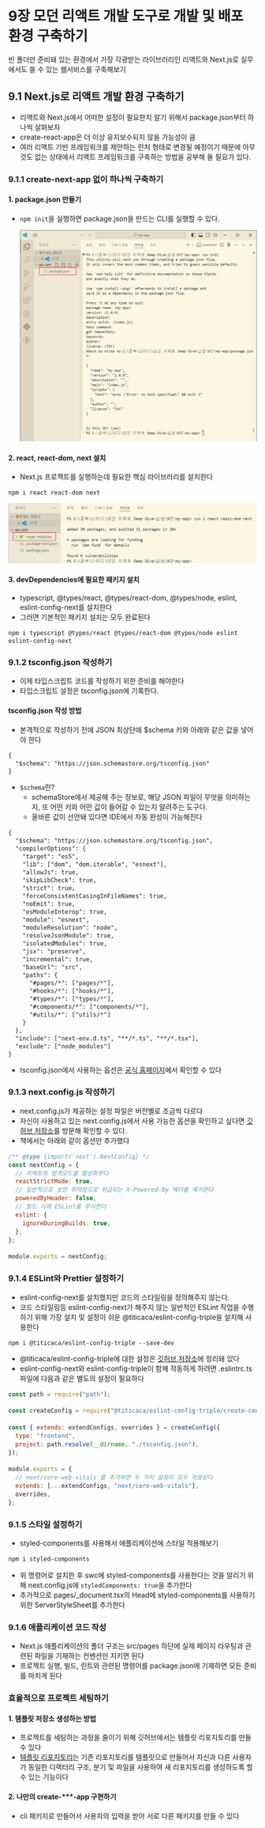 # 9장 모던 리액트 개발 도구로 개발 및 배포 환경 구축하기

빈 폴더만 준비돼 있는 환경에서 가장 각광받는 라이브러리인 리액트와 Next.js로 실무에서도 쓸 수 있는 웹서비스를 구축해보기

## 9.1 Next.js로 리액트 개발 환경 구축하기

- 리액트와 Next.js에서 어떠한 설정이 필요한지 알기 위해서 package.json부터 하나씩 살펴보자
- create-react-app은 더 이상 유지보수되지 않을 가능성이 큼
- 여러 리액트 기반 프레임워크를 제안하는 런처 형태로 변경될 예정이기 때문에 아무것도 없는 상태에서 리액트 프레임워크를 구축하는 방법을 공부해 둘 필요가 있다.

### 9.1.1 create-next-app 없이 하나씩 구축하기

#### 1. package.json 만들기

- `npm init`을 실행하면 package.json을 만드는 CLI를 실행할 수 있다.

  ![패키지제이슨 생성](../asset/part9_npminit.png)

#### 2. react, react-dom, next 설치

- Next.js 프로젝트를 실행하는데 필요한 핵심 라이브러리를 설치한다

```
npm i react react-dom next
```

![리액트 설치](../asset/part9_npmreact.png)

#### 3. devDependencies에 필요한 패키지 설치

- typescript, @types/react, @types/react-dom, @types/node, eslint, eslint-config-next를 설치한다
- 그러면 기본적인 패키지 설치는 모두 완료된다

```
npm i typescript @types/react @types/react-dom @types/node eslint eslint-config-next
```

### 9.1.2 tsconfig.json 작성하기

- 이제 타입스크립트 코드를 작성하기 위한 준비를 해야한다
- 타입스크립트 설정은 tsconfig.json에 기록한다.

#### tsconfig.json 작성 방법

- 본격적으로 작성하기 전에 JSON 최상단에 $schema 키와 아래와 같은 값을 넣어야 한다

```
{
  "$schema": "https://json.schemastore.org/tsconfig.json"
}
```

- `$schema`란?
  - schemaStore에서 제공해 주는 정보로, 해당 JSON 파일이 무엇을 의미하는지, 또 어떤 키와 어떤 값이 들어갈 수 있는지 알려주는 도구다.
  - 올바른 값이 선언돼 있다면 IDE에서 자동 완성이 가능해진다

```
{
  "$schema": "https://json.schemastore.org/tsconfig.json",
  "compilerOptions": {
    "target": "es5",
    "lib": ["dom", "dom.iterable", "esnext"],
    "allowJs": true,
    "skipLibCheck": true,
    "strict": true,
    "forceConsistentCasingInFileNames": true,
    "noEmit": true,
    "esModuleInterop": true,
    "module": "esnext",
    "moduleResolution": "node",
    "resolveJsonModule": true,
    "isolatedModules": true,
    "jsx": "preserve",
    "incremental": true,
    "baseUrl": "src",
    "paths": {
      "#pages/*": ["pages/*"],
      "#hooks/*": ["hooks/*"],
      "#types/*": ["types/*"],
      "#components/*": ["components/*"],
      "#utils/*": ["utils/*"]
    }
  },
  "include": ["next-env.d.ts", "**/*.ts", "**/*.tsx"],
  "exclude": ["node_modules"]
}
```

- tsconfig.json에서 사용하는 옵션은 [공식 홈페이지](https://www.typescriptlang.org/tsconfig)에서 확인할 수 있다

### 9.1.3 next.config.js 작성하기

- next.config.js가 제공하는 설정 파일은 버전별로 조금씩 다르다
- 자신이 사용하고 있는 next.config.js에서 사용 가능한 옵션을 확인하고 싶다면 [깃허브 저장소](https://github.com/vercel/next.js/blob/v12.3.1/packages/next/server/config-shared.ts)를 방문해 확인할 수 있다.
- 책에서는 아래와 같이 옵션만 추가했다

```js
/** @type {import('next').NextConfig} */
const nextConfig = {
  // 리액트의 엄격모드를 활성화한다
  reactStrictMode: true,
  // 일반적으로 보안 취약점으로 취급되는 X-Powered-By 헤더를 제거한다
  poweredByHeader: false,
  // 빌드 시에 ESLint를 무시한다
  eslint: {
    ignoreDuringBuilds: true,
  },
};

module.exports = nextConfig;
```

### 9.1.4 ESLint와 Prettier 설정하기

- eslint-config-next를 설치했지만 코드의 스타일링을 정의해주지 않는다.
- 코드 스타일링등 eslint-config-next가 해주지 않는 일반적인 ESLint 작업을 수행하기 위해 가장 설치 및 설정이 쉬운 @titicaca/eslint-config-triple을 설치해 사용한다

```
npm i @titicaca/eslint-config-triple --save-dev
```

- @titicaca/eslint-config-triple에 대한 설정은 [깃허브 저장소](https://github.com/titicacadev/triple-config-kit#eslint-config-triple)에 정리돼 있다
- eslint-config-next와 eslint-config-triple이 함께 작동하게 하려면 .eslintrc.ts 파일에 다음과 같은 별도의 설정이 필요하다

```js
const path = require("path");

const createConfig = require("@titicaca/eslint-config-triple/create-config");

const { extends: extendConfigs, overrides } = createConfig({
  type: "frontend",
  project: path.resolve(__dirname, "./tsconfig.json"),
});

module.exports = {
  // next/core-web-vitals 를 추가하면 두 가지 설정이 모두 적용된다
  extends: [...extendConfigs, "next/core-web-vitals"],
  overrides,
};
```

### 9.1.5 스타일 설정하기

- styled-components를 사용해서 애플리케이션에 스타일 적용해보기

```bash
npm i styled-components
```

- 위 명령어로 설치한 후 swc에 styled-components를 사용한다는 것을 알리기 위해 next.config.js에 `styledComponents: true`을 추가한다
- 추가적으로 pages/\_document.tsx의 Head에 styled-components를 사용하기 위한 ServerStyleSheet를 추가한다

### 9.1.6 애플리케이션 코드 작성

- Next.js 애플리케이션의 폴더 구조는 src/pages 하단에 실제 페이지 라우팅과 관련된 파일을 기재하는 컨벤션만 지키면 된다
- 프로젝트 실행, 빌드, 린트와 관련된 명령어를 package.json에 기재하면 모든 준비를 마치게 된다

### 효율적으로 프로젝트 세팅하기

#### 1. 템플릿 저장소 생성하는 방법

- 프로젝트를 세팅하는 과정을 줄이기 위해 깃허브에서는 템플릿 리포지토리를 만들 수 있다
- [템플릿 리포지토리](https://docs.github.com/ko/repositories/creating-and-managing-repositories/creating-a-template-repository)는 기존 리포지토리를 템플릿으로 만들어서 자신과 다른 사용자가 동일한 디렉터리 구조, 분기 및 파일을 사용하여 새 리포지토리를 생성하도록 할 수 있는 기능이다

#### 2. 나만의 create-\*\*\*-app 구현하기

- cli 패키지로 만들어서 사용자의 입력을 받아 서로 다른 패키지를 만들 수 있다
